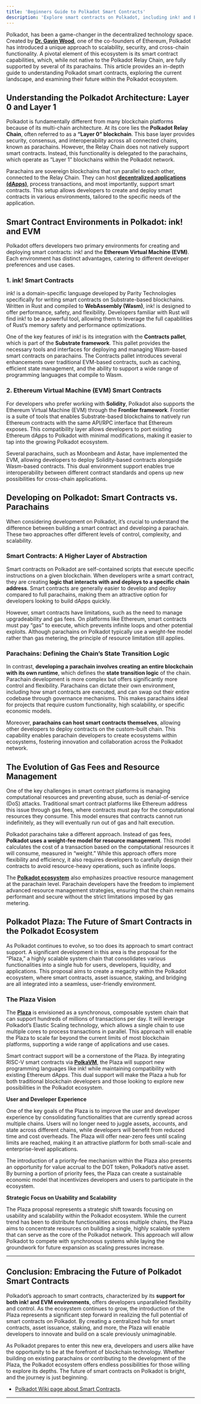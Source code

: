 ```yaml
---
title: 'Beginners Guide to Polkadot Smart Contracts'
description: 'Explore smart contracts on Polkadot, including ink! and EVM environments, and learn about differences between smart contracts and parachains.'
---
```

Polkadot, has been a game-changer in the decentralized technology space. Created by [**Dr. Gavin Wood**](https://dablock.com/ecosystem/gavin-wood/), one of the co-founders of Ethereum, Polkadot has introduced a unique approach to scalability, security, and cross-chain functionality. A pivotal element of this ecosystem is its smart contract capabilities, which, while not native to the Polkadot Relay Chain, are fully supported by several of its parachains. This article provides an in-depth guide to understanding Polkadot smart contracts, exploring the current landscape, and examining their future within the Polkadot ecosystem.

**Understanding the Polkadot Architecture: Layer 0 and Layer 1**
----------------------------------------------------------------

Polkadot is fundamentally different from many blockchain platforms because of its multi-chain architecture. At its core lies the **Polkadot Relay Chain**, often referred to as a **“Layer 0” blockchain**. This base layer provides security, consensus, and interoperability across all connected chains, known as parachains. However, the Relay Chain does not natively support smart contracts. Instead, this functionality is delegated to the parachains, which operate as “Layer 1” blockchains within the Polkadot network.

Parachains are sovereign blockchains that run parallel to each other, connected to the Relay Chain. They can host [**decentralized applications (dApps)**](https://dablock.com/dapps/), process transactions, and most importantly, support smart contracts. This setup allows developers to create and deploy smart contracts in various environments, tailored to the specific needs of the application.

**Smart Contract Environments in Polkadot: ink! and EVM**
---------------------------------------------------------

Polkadot offers developers two primary environments for creating and deploying smart contracts: ink! and the **Ethereum Virtual Machine (EVM)**. Each environment has distinct advantages, catering to different developer preferences and use cases.

### **1. ink! Smart Contracts**

ink! is a domain-specific language developed by Parity Technologies specifically for writing smart contracts on Substrate-based blockchains. Written in Rust and compiled to **WebAssembly (Wasm)**, ink! is designed to offer performance, safety, and flexibility. Developers familiar with Rust will find ink! to be a powerful tool, allowing them to leverage the full capabilities of Rust’s memory safety and performance optimizations.

One of the key features of ink! is its integration with the **Contracts pallet**, which is part of the **Substrate framework**. This pallet provides the necessary tools and interfaces for deploying and managing Wasm-based smart contracts on parachains. The Contracts pallet introduces several enhancements over traditional EVM-based contracts, such as caching, efficient state management, and the ability to support a wide range of programming languages that compile to Wasm.

### **2. Ethereum Virtual Machine (EVM) Smart Contracts**

For developers who prefer working with **Solidity**, Polkadot also supports the Ethereum Virtual Machine (EVM) through the **Frontier framework**. Frontier is a suite of tools that enables Substrate-based blockchains to natively run Ethereum contracts with the same API/RPC interface that Ethereum exposes. This compatibility layer allows developers to port existing Ethereum dApps to Polkadot with minimal modifications, making it easier to tap into the growing Polkadot ecosystem.

Several parachains, such as Moonbeam and Astar, have implemented the EVM, allowing developers to deploy Solidity-based contracts alongside Wasm-based contracts. This dual environment support enables true interoperability between different contract standards and opens up new possibilities for cross-chain applications.

**Developing on Polkadot: Smart Contracts vs. Parachains**
----------------------------------------------------------

When considering development on Polkadot, it’s crucial to understand the difference between building a smart contract and developing a parachain. These two approaches offer different levels of control, complexity, and scalability.

### **Smart Contracts: A Higher Layer of Abstraction**

Smart contracts on Polkadot are self-contained scripts that execute specific instructions on a given blockchain. When developers write a smart contract, they are creating **logic that interacts with and deploys to a specific chain address**. Smart contracts are generally easier to develop and deploy compared to full parachains, making them an attractive option for developers looking to build dApps quickly.

However, smart contracts have limitations, such as the need to manage upgradeability and gas fees. On platforms like Ethereum, smart contracts must pay “gas” to execute, which prevents infinite loops and other potential exploits. Although parachains on Polkadot typically use a weight-fee model rather than gas metering, the principle of resource limitation still applies.

### **Parachains: Defining the Chain’s State Transition Logic**

In contrast, **developing a parachain involves creating an entire blockchain with its own runtime**, which defines the **state transition logic** of the chain. Parachain development is more complex but offers significantly more control and flexibility. Parachains can dictate their own environment, including how smart contracts are executed, and can swap out their entire codebase through governance mechanisms. This makes parachains ideal for projects that require custom functionality, high scalability, or specific economic models.

Moreover, **parachains can host smart contracts themselves**, allowing other developers to deploy contracts on the custom-built chain. This capability enables parachain developers to create ecosystems within ecosystems, fostering innovation and collaboration across the Polkadot network.

**The Evolution of Gas Fees and Resource Management**
-----------------------------------------------------

One of the key challenges in smart contract platforms is managing computational resources and preventing abuse, such as denial-of-service (DoS) attacks. Traditional smart contract platforms like Ethereum address this issue through gas fees, where contracts must pay for the computational resources they consume. This model ensures that contracts cannot run indefinitely, as they will eventually run out of gas and halt execution.

Polkadot parachains take a different approach. Instead of gas fees, **Polkadot uses a weight-fee model for resource management**. This model calculates the cost of a transaction based on the computational resources it will consume, measured in “weight.” While this approach offers more flexibility and efficiency, it also requires developers to carefully design their contracts to avoid resource-heavy operations, such as infinite loops.

The [**Polkadot ecosystem**](https://dablock.com/ecosystem/) also emphasizes proactive resource management at the parachain level. Parachain developers have the freedom to implement advanced resource management strategies, ensuring that the chain remains performant and secure without the strict limitations imposed by gas metering.

**Polkadot Plaza: The Future of Smart Contracts in the Polkadot Ecosystem**
---------------------------------------------------------------------------

As Polkadot continues to evolve, so too does its approach to smart contract support. A significant development in this area is the proposal for the “Plaza,” a highly scalable system chain that consolidates various functionalities into a single hub for users, developers, liquidity, and applications. This proposal aims to create a megacity within the Polkadot ecosystem, where smart contracts, asset issuance, staking, and bridging are all integrated into a seamless, user-friendly environment.

### **The Plaza Vision**

The [**Plaza**](https://dablock.com/news/introducing-polkadot-plaza-a-vision-for-the-future-of-polkadot/) is envisioned as a synchronous, composable system chain that can support hundreds of millions of transactions per day. It will leverage Polkadot’s Elastic Scaling technology, which allows a single chain to use multiple cores to process transactions in parallel. This approach will enable the Plaza to scale far beyond the current limits of most blockchain platforms, supporting a wide range of applications and use cases.

Smart contract support will be a cornerstone of the Plaza. By integrating RISC-V smart contracts via [**PolkaVM**](https://dablock.com/polkavm-polkadot-virtual-machine/), the Plaza will support new programming languages like ink! while maintaining compatibility with existing Ethereum dApps. This dual support will make the Plaza a hub for both traditional blockchain developers and those looking to explore new possibilities in the Polkadot ecosystem.

**User and Developer Experience**

One of the key goals of the Plaza is to improve the user and developer experience by consolidating functionalities that are currently spread across multiple chains. Users will no longer need to juggle assets, accounts, and state across different chains, while developers will benefit from reduced time and cost overheads. The Plaza will offer near-zero fees until scaling limits are reached, making it an attractive platform for both small-scale and enterprise-level applications.

The introduction of a priority-fee mechanism within the Plaza also presents an opportunity for value accrual to the DOT token, Polkadot’s native asset. By burning a portion of priority fees, the Plaza can create a sustainable economic model that incentivizes developers and users to participate in the ecosystem.

**Strategic Focus on Usability and Scalability**

The Plaza proposal represents a strategic shift towards focusing on usability and scalability within the Polkadot ecosystem. While the current trend has been to distribute functionalities across multiple chains, the Plaza aims to concentrate resources on building a single, highly scalable system that can serve as the core of the Polkadot network. This approach will allow Polkadot to compete with synchronous systems while laying the groundwork for future expansion as scaling pressures increase.

- - - - - -

**Conclusion: Embracing the Future of Polkadot Smart Contracts**
----------------------------------------------------------------

Polkadot’s approach to smart contracts, characterized by its **support for both ink! and EVM environments**, offers developers unparalleled flexibility and control. As the ecosystem continues to grow, the introduction of the Plaza represents a significant step forward in realizing the full potential of smart contracts on Polkadot. By creating a centralized hub for smart contracts, asset issuance, staking, and more, the Plaza will enable developers to innovate and build on a scale previously unimaginable.

As Polkadot prepares to enter this new era, developers and users alike have the opportunity to be at the forefront of blockchain technology. Whether building on existing parachains or contributing to the development of the Plaza, the Polkadot ecosystem offers endless possibilities for those willing to explore its depths. The future of smart contracts on Polkadot is bright, and the journey is just beginning.

- [Polkadot Wiki page about Smart Contracts](https://wiki.polkadot.network/docs/build-smart-contracts).

- - - - - -